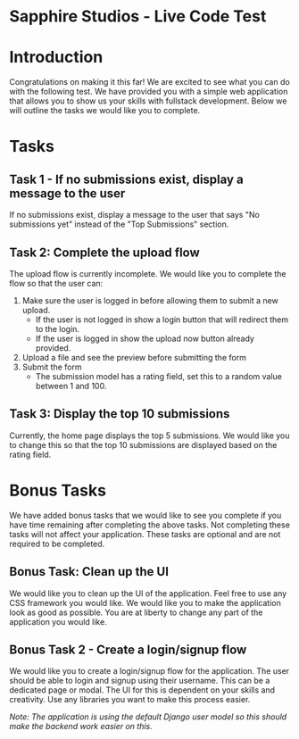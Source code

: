 # Sapphire Studios - Live Code Test

Introduction
================
Congratulations on making it this far! We are excited to see what you can do with the following test. We have provided you with a simple web application that allows you to show us your skills with fullstack development. Below we will outline the tasks we would like you to complete.

Tasks
================

## Task 1 - If no submissions exist, display a message to the user
If no submissions exist, display a message to the user that says "No submissions yet" instead of the "Top Submissions" section.

## Task 2: Complete the upload flow
The upload flow is currently incomplete. We would like you to complete the flow so that the user can:
1. Make sure the user is logged in before allowing them to submit a new upload.
   * If the user is not logged in show a login button that will redirect them to the login.
   * If the user is logged in show the upload now button already provided.
2. Upload a file and see the preview before submitting the form
3. Submit the form
    * The submission model has a rating field, set this to a random value between 1 and 100.

## Task 3: Display the top 10 submissions
Currently, the home page displays the top 5 submissions. We would like you to change this so that the top 10 submissions are displayed based on the rating field.

Bonus Tasks
================
We have added bonus tasks that we would like to see you complete if you have time remaining after completing the above tasks. Not completing these tasks will not affect your application. These tasks are optional and are not required to be completed.

## Bonus Task: Clean up the UI
We would like you to clean up the UI of the application. Feel free to use any CSS framework you would like. We would like you to make the application look as good as possible. You are at liberty to change any part of the application you would like.

## Bonus Task 2 - Create a login/signup flow
We would like you to create a login/signup flow for the application. The user should be able to login and signup using their username. This can be a dedicated page or modal. The UI for this is dependent on your skills and creativity. Use any libraries you want to make this process easier.

_Note: The application is using the default Django user model so this should make the backend work easier on this._